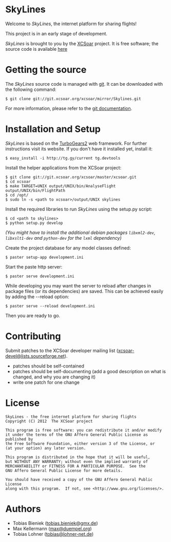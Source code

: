 # SkyLines

Welcome to *SkyLines*, the internet platform for sharing flights!

This project is in an early stage of development.

*SkyLines* is brought to you by the [XCSoar](http://www.xcsoar.org) project.
It is free software; the source code is available [here](http://git.xcsoar.org/cgit/mirror/Skylines.git/)

# Getting the source

The *SkyLines* source code is managed with [git](http://www.git-scm.com/).
It can be downloaded with the following command:

    $ git clone git://git.xcsoar.org/xcsoar/mirror/Skylines.git

For more information, please refer to the [git documentation](http://git-scm.com/documentation).

# Installation and Setup

*SkyLines* is based on the [TurboGears2](http://www.turbogears.org) web framework. For further instructions visit its website. If you don't have it installed yet, install it:

    $ easy_install -i http://tg.gy/current tg.devtools

Install the helper applications from the XCSoar project:

    $ git clone git://git.xcsoar.org/xcsoar/master/xcsoar.git
    $ cd xcsoar
    $ make TARGET=UNIX output/UNIX/bin/AnalyseFlight output/UNIX/bin/FlightPath
    $ cd /opt/
    $ sudo ln -s <path to xcsoar>/output/UNIX skylines

Install the required libraries to run *SkyLines* using the setup.py script:

    $ cd <path to skylines>
    $ python setup.py develop

*(You might have to install the additional debian packages `libxml2-dev`, `libxslt1-dev` and `python-dev` for the `lxml` dependency)*

Create the project database for any model classes defined:

    $ paster setup-app development.ini

Start the paste http server:

    $ paster serve development.ini

While developing you may want the server to reload after changes in package files (or its dependencies) are saved. This can be achieved easily by adding the --reload option:

    $ paster serve --reload development.ini

Then you are ready to go.

# Contributing

Submit patches to the XCSoar developer mailing list
(<xcsoar-devel@lists.sourceforge.net>).

- patches should be self-contained
- patches should be self-documenting (add a good description on what
  is changed, and why you are changing it)
- write one patch for one change

# License

    SkyLines - the free internet platform for sharing flights
    Copyright (C) 2012  The XCSoar project

    This program is free software: you can redistribute it and/or modify
    it under the terms of the GNU Affero General Public License as published by
    the Free Software Foundation, either version 3 of the License, or
    (at your option) any later version.

    This program is distributed in the hope that it will be useful,
    but WITHOUT ANY WARRANTY; without even the implied warranty of
    MERCHANTABILITY or FITNESS FOR A PARTICULAR PURPOSE.  See the
    GNU Affero General Public License for more details.

    You should have received a copy of the GNU Affero General Public License
    along with this program.  If not, see <http://www.gnu.org/licenses/>.

# Authors

 * Tobias Bieniek (<tobias.bieniek@gmx.de>)
 * Max Kellermann (<max@duempel.org>)
 * Tobias Lohner (<tobias@lohner-net.de>)
